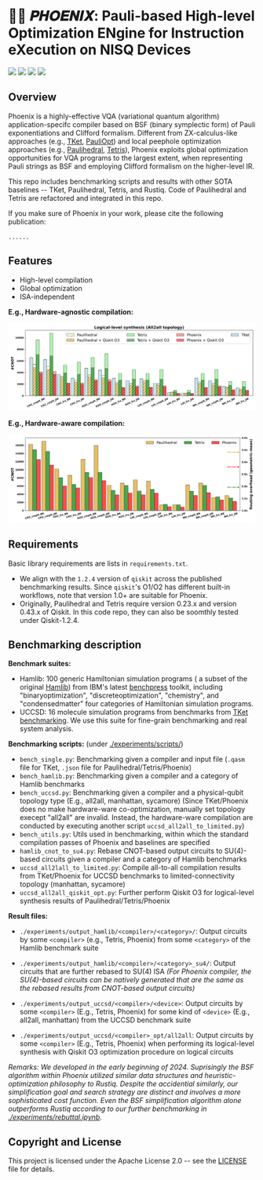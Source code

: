 # 🐦‍🔥 𝑷𝑯𝑶𝑬𝑵𝑰𝑿: Pauli-based High-level Optimization ENgine for Instruction eXecution on NISQ Devices

[![](https://img.shields.io/badge/license-Apache%202.0-green)](./LICENSE) [![](https://img.shields.io/badge/build-passing-green)]() ![](https://img.shields.io/badge/Python-3.8--3.12-blue) ![](https://img.shields.io/badge/dev-v1.0.0-blue)

## Overview

Phoenix is a highly-effective VQA (variational quantum algorithm) application-specifc compiler based on BSF (binary symplectic form) of Pauli exponentiations and Clifford formalism. Different from ZX-calculus-like approaches (e.g., [TKet](https://github.com/CQCL/pytket-docs), [PauliOpt](https://github.com/hashberg-io/pauliopt)) and local peephole optimization approaches (e.g., [Paulihedral](https://arxiv.org/abs/2109.03371), [Tetris](https://arxiv.org/abs/2309.01905v2)), Phoenix exploits global optimization opportunities for VQA programs to the largest extent, when representing Pauli strings as BSF and employing Clifford formalism on the higher-level IR.

This repo includes benchmarking scripts and results with other SOTA baselines -- TKet, Paulihedral, Tetris, and Rustiq. Code of Paulihedral and Tetris are refactored and integrated in this repo.

If you make sure of Phoenix in your work, please cite the following publication:

```
......
```

## Features

- High-level compilation
- Global optimization
- ISA-independent

**E.g., Hardware-agnostic compilation:**

![](./assets/num_2q_gates_all2all.png)

**E.g., Hardware-aware compilation:**

![](./assets/num_2q_gates_manhattan.png)


## Requirements

Basic library requirements are lists in `requirements.txt`.

- We align with the `1.2.4` version of  `qiskit`  across the published benchmarking results. Since `qiskit`'s O1/O2 has different built-in workflows, note that version 1.0+ are suitable for Phoenix.
- Originally, Paulihedral and Tetris require version 0.23.x and version 0.43.x of Qiskit. In this code repo, they can also be soomthly tested under Qiskit-1.2.4.

## Benchmarking description

**Benchmark suites:**

- Hamlib: 100 generic Hamiltonian simulation programs ( a subset of the original [Hamlib](https://arxiv.org/abs/2306.13126)) from IBM's latest [benchpress]() toolkit, including "binaryoptimization", "discreteoptimization", "chemistry", and "condensedmatter" four categories of Hamiltonian simulation programs.
- UCCSD: 16 molecule simulation programs from benchmarks from [TKet benchmarking](https://github.com/CQCL/tket_benchmarking). We use this suite for fine-grain benchmarking and real system analysis.

**Benchmarking scripts:** (under [./experiments/scripts/](./experiments/scripts/))

- `bench_single.py`: Benchmarking given a compiler and input file (`.qasm` file for TKet, `.json` file for Paulihedral/Tetris/Phoenix)
- `bench_hamlib.py`: Benchmarking given a compiler and a category of Hamlib benchmarks
- `bench_uccsd.py`: Benchmarking given a compiler and a physical-qubit topology type (E.g., all2all, manhattan, sycamore) (Since TKet/Phoenix does no make hardware-ware co-optimization, manually set topology execept "all2all" are invalid. Instead, the hardware-ware compilation are conducted by executing another script `uccsd_all2all_to_limited.py`)
- `bench_utils.py`: Utils used in benchmarking, within which the standard compilation passes of Phoenix and baselines are specified
- `hamlib_cnot_to_su4.py`: Rebase CNOT-based output circuits to SU(4)-based circuits given a compiler and a category of Hamlib benchmarks
- `uccsd_all2lall_to_limited.py`: Compile all-to-all compilation results from TKet/Phoenix for UCCSD benchmarks to limited-connectivity topology (manhattan, sycamore)
- `uccsd_all2all_qiskit_opt.py`: Further perform Qiskit O3 for logical-level synthesis results of Paulihedral/Tetris/Phoenix

**Result files:**

- `./experiments/output_hamlib/<compiler>/<category>/`: Output circuits by some `<compiler>` (e.g., Tetris, Phoenix) from some `<category>` of the Hamlib benchmark suite
- `./experiments/output_hamlib/<compiler>/<category>_su4/`: Output circuits that are further rebased to SU(4) ISA *(For Phoenix compiler, the SU(4)-based circuits can be natively generated that are the same as the rebased results from CNOT-based output circuits)*

- `./experiments/output_uccsd/<compiler>/<device>`: Output circuits by some `<compiler>` (E.g., Tetris, Phoenix) for some kind of `<device>` (E.g.,  all2all,  manhattan) from the UCCSD benchmark suite

- `./experiments/output_uccsd/<compiler>_opt/all2all`: Output circuits by some `<compiler>` (E.g., Tetris, Phoenix) when performing its logical-level synthesis with Qiskit O3 optimization procedure on logical circuits

*Remarks: We developed in the early beginning of 2024. Suprisingly the BSF algorithm within Phoenix utilized similar data structures and heuristic-optimization philosophy to Rustiq. Despite the accidential similarly,  our simplification goal and search strategy are distinct and involves a more sophisticated cost function. Even the BSF simplification algorithm alone outperforms Rustiq according to our further benchmarking in [./experiments/rebuttal.ipynb](./experiments/rebuttal.ipynb).*

## Copyright and License

This project is licensed under the Apache License 2.0 -- see the [LICENSE](LICENSE) file for details.
